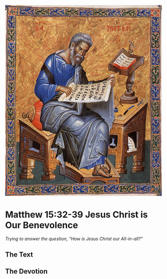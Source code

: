 <img class="intro-right" src="art-matthew.jpg">

# Matthew 15:32-39 Jesus Christ is Our Benevolence

*Trying to answer the question, "How is Jesus Christ our All-in-all?"*

## The Text

## The Devotion